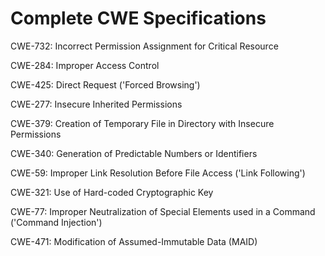 

# Complete CWE Specifications

CWE-732: Incorrect Permission Assignment for Critical Resource

CWE-284: Improper Access Control

CWE-425: Direct Request ('Forced Browsing')

CWE-277: Insecure Inherited Permissions

CWE-379: Creation of Temporary File in Directory with Insecure Permissions

CWE-340: Generation of Predictable Numbers or Identifiers

CWE-59: Improper Link Resolution Before File Access ('Link Following')

CWE-321: Use of Hard-coded Cryptographic Key

CWE-77: Improper Neutralization of Special Elements used in a Command ('Command Injection')

CWE-471: Modification of Assumed-Immutable Data (MAID)